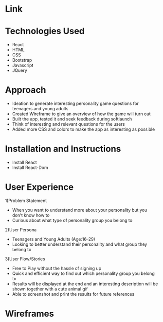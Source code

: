 # Link


# Technologies Used
- React
- HTML
- CSS
- Bootstrap
- Javascript
- JQuery

# Approach
- Ideation to generate interesting personality game questions for teenagers and young adults
- Created Wireframe to give an overview of how the game will turn out
- Built the app, tested it and seek feedback during softlaunch
- Think of interesting and relevant questions for the users
- Added more CSS and colors to make the app as interesting as possible

# Installation and Instructions
- Install React
- Install React-Dom

# User Experience
1)Problem Statement
- When you want to understand more about your personality but you don't know how to
- Curious about what type of personality group you belong to

2)User Persona
- Teenagers and Young Adults (Age:16-29)
- Looking to better understand their personality and what group they belong to

3)User Flow/Stories
- Free to Play without the hassle of signing up
- Quick and efficient way to find out which personality group you belong to
- Results will be displayed at the end and an interesting description will be shown together with a cute animal gif
- Able to screenshot and print the results for future references

# Wireframes